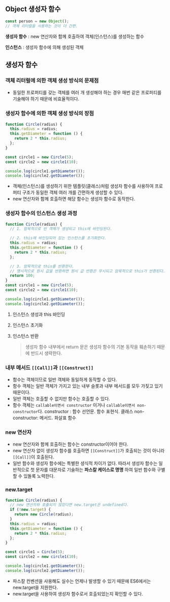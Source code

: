 ## Object 생성자 함수

```jsx
const person = new Object();
// 객체 리터럴을 사용하는 것이 더 간편.
```

**생성자 함수** : new 연산자와 함께 호출하여 객체(인스턴스)를 생성하는 함수

**인스턴스** : 생성자 함수에 의해 생성된 객체

## 생성자 함수

### 객체 리터럴에 의한 객체 생성 방식의 문제점

- 동일한 프로퍼티를 갖는 객체를 여러 개 생성해야 하는 경우 매번 같은 프로퍼티를 기술해야 하기 때문에 비효율적이다.

### 생성자 함수에 의한 객체 생성 방식의 장점

```jsx
function Circle(radius) {
  this.radius = radius;
  this.getDiameter = function () {
    return 2 * this.radius;
  };
}

const circle1 = new Circle(5);
const circle2 = new circle1(10);

console.log(circle1.getDiameter());
console.log(circle2.getDiameter());
```

- 객체(인스턴스)를 생성하기 위한 템플릿(클래스)처럼 생성자 함수를 사용하여 프로퍼티 구조가 동일한 객체 여러 개를 간편하게 생성할 수 있다.
- new 연산자와 함께 호출하면 해당 함수는 생성자 함수로 동작한다.

### 생성자 함수의 인스턴스 생성 과정

```jsx
function Circle(radius) {
  // 1. 암묵적으로 빈 객체가 생성되고 this에 바인딩된다.

  // 2. this에 바인딩되어 있는 인스턴스를 초기화한다.
  this.radius = radius;
  this.getDiameter = function () {
    return 2 * this.radius;
  };

  // 3. 암묵적으로 this를 반환한다.
  // 명시적으로 원시 값을 반환하면 원시 값 반환은 무시되고 암묵적으로 this가 반환된다.
  return 100;
}
const circle1 = new Circle(5);
const circle2 = new circle1(10);

console.log(circle1.getDiameter());
console.log(circle2.getDiameter());
```

1. 인스턴스 생성과 this 바인딩
2. 인스턴스 초기화
3. 인스턴스 반환

   > 생성자 함수 내부에서 return 문은 생성자 함수의 기본 동작을 훼손하기 때문에 반드시 생략한다.

### 내부 메서드 `[[Call]]`과 `[[Construct]]`

- 함수는 객체이므로 일반 객체와 동일하게 동작할 수 있다.
- 함수 객체는 일반 객체가 가지고 있는 내부 슬롯과 내부 메서드를 모두 가짖고 있기 때문이다.
- 일반 객체는 호출할 수 없지만 함수는 호출할 수 있다.
- 함수 객체는 `callable이면서 constructor` 이거나 `callable이면서 non-constructor`다.
  constructor : 함수 선언문. 함수 표현식. 클래스
  non-constructor: 메서드. 화살표 함수

### new 연산자

- new 연산자와 함께 호출하는 함수는 constructor이어야 한다.
- new 연산자 없이 생성자 함수를 호출하면 `[[Construct]]`가 호출되는 것이 아니라 `[[Call]]`이 호출된다.
- 일반 함수와 생성자 함수에는 특별한 셩식적 차이가 없다. 따라서 생성자 함수는 일반적으로 첫 문자를 대문자로 기술하는 **파스칼 케이스로 명명** 하여 일반 함수와 구별할 수 있돌록 노력한다.

### new.target

```jsx
function Circle(radius) {
  // new 연산자와 호출되지 않았다면 new.target은 undefined다.
  if (!new.target) {
    return new Circle(radius);
  }
  this.radius = radius;
  this.getDiameter = function () {
    return 2 * this.radius;
  };
}

const circle1 = Circle(5);
const circle2 = new circle1(10);

console.log(circle1.getDiameter());
console.log(circle2.getDiameter());
```

- 파스칼 컨벤션을 사용해도 실수는 언제나 발생할 수 있기 때문에 ES6에서는 new.target을 지원한다.
- new.target을 사용하여 생성자 함수로서 호출되었는지 확인할 수 있다.
